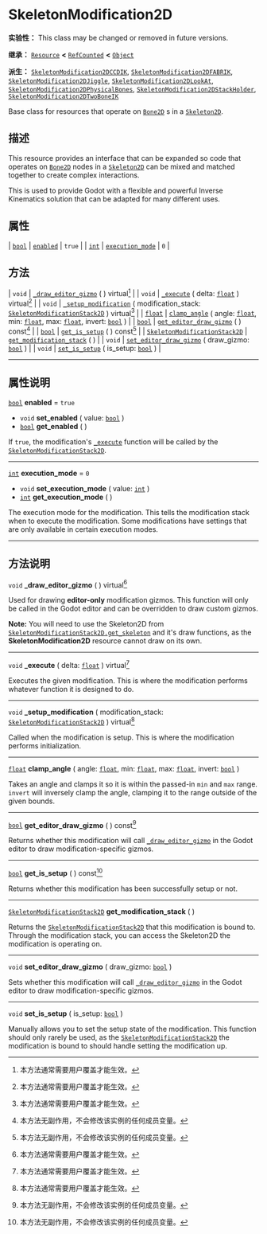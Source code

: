 <!-- ⚠ 请勿编辑本文件 ⚠ -->
<!-- 本文档使用脚本从 WeDot 引擎源码仓库生成。 -->
<!-- 生成脚本：https://github.com/WeDot-Engine/WeDot/tree/4.3/doc/tools/make_md.py； -->
<!-- 原文件：https://github.com/WeDot-Engine/WeDot/tree/4.3/doc/classes/SkeletonModification2D.xml。 -->

<div id="_class_skeletonmodification2d"></div>

# SkeletonModification2D

**实验性：** This class may be changed or removed in future versions.

**继承：** [`Resource`](class_resource.md) **<** [`RefCounted`](class_refcounted.md) **<** [`Object`](class_object.md)

**派生：** [`SkeletonModification2DCCDIK`](class_skeletonmodification2dccdik.md), [`SkeletonModification2DFABRIK`](class_skeletonmodification2dfabrik.md), [`SkeletonModification2DJiggle`](class_skeletonmodification2djiggle.md), [`SkeletonModification2DLookAt`](class_skeletonmodification2dlookat.md), [`SkeletonModification2DPhysicalBones`](class_skeletonmodification2dphysicalbones.md), [`SkeletonModification2DStackHolder`](class_skeletonmodification2dstackholder.md), [`SkeletonModification2DTwoBoneIK`](class_skeletonmodification2dtwoboneik.md)

Base class for resources that operate on [`Bone2D`](class_bone2d.md) s in a [`Skeleton2D`](class_skeleton2d.md).

## 描述

This resource provides an interface that can be expanded so code that operates on [`Bone2D`](class_bone2d.md) nodes in a [`Skeleton2D`](class_skeleton2d.md) can be mixed and matched together to create complex interactions.

This is used to provide Godot with a flexible and powerful Inverse Kinematics solution that can be adapted for many different uses.

## 属性

| [`bool`](class_bool.md) | [`enabled`](#class_skeletonmodification2d_property_enabled)               | ``true`` |
| [`int`](class_int.md)   | [`execution_mode`](#class_skeletonmodification2d_property_execution_mode) | ``0``    |

## 方法

| `void`                                                                | [`_draw_editor_gizmo`](#class_skeletonmodification2d_private_method__draw_editor_gizmo) ( ) virtual[^virtual]                                                                                             |
| `void`                                                                | [`_execute`](#class_skeletonmodification2d_private_method__execute) ( delta: [`float`](class_float.md) ) virtual[^virtual]                                                                                |
| `void`                                                                | [`_setup_modification`](#class_skeletonmodification2d_private_method__setup_modification) ( modification_stack: [`SkeletonModificationStack2D`](class_skeletonmodificationstack2d.md) ) virtual[^virtual] |
| [`float`](class_float.md)                                             | [`clamp_angle`](#class_skeletonmodification2d_method_clamp_angle) ( angle: [`float`](class_float.md), min: [`float`](class_float.md), max: [`float`](class_float.md), invert: [`bool`](class_bool.md) )   |
| [`bool`](class_bool.md)                                               | [`get_editor_draw_gizmo`](#class_skeletonmodification2d_method_get_editor_draw_gizmo) ( ) const[^const]                                                                                                   |
| [`bool`](class_bool.md)                                               | [`get_is_setup`](#class_skeletonmodification2d_method_get_is_setup) ( ) const[^const]                                                                                                                     |
| [`SkeletonModificationStack2D`](class_skeletonmodificationstack2d.md) | [`get_modification_stack`](#class_skeletonmodification2d_method_get_modification_stack) ( )                                                                                                               |
| `void`                                                                | [`set_editor_draw_gizmo`](#class_skeletonmodification2d_method_set_editor_draw_gizmo) ( draw_gizmo: [`bool`](class_bool.md) )                                                                             |
| `void`                                                                | [`set_is_setup`](#class_skeletonmodification2d_method_set_is_setup) ( is_setup: [`bool`](class_bool.md) )                                                                                                 |

<!-- rst-class:: classref-section-separator -->

---

## 属性说明

<div id="_class_skeletonmodification2d_property_enabled"></div>

[`bool`](class_bool.md) **enabled** = ``true`` <div id="class_skeletonmodification2d_property_enabled"></div>

- `void` **set_enabled** ( value: [`bool`](class_bool.md) )
- [`bool`](class_bool.md) **get_enabled** ( )

If `true`, the modification's [`_execute`](#class_skeletonmodification2d_private_method__execute) function will be called by the [`SkeletonModificationStack2D`](class_skeletonmodificationstack2d.md).

<!-- rst-class:: classref-item-separator -->

---

<div id="_class_skeletonmodification2d_property_execution_mode"></div>

[`int`](class_int.md) **execution_mode** = ``0`` <div id="class_skeletonmodification2d_property_execution_mode"></div>

- `void` **set_execution_mode** ( value: [`int`](class_int.md) )
- [`int`](class_int.md) **get_execution_mode** ( )

The execution mode for the modification. This tells the modification stack when to execute the modification. Some modifications have settings that are only available in certain execution modes.

<!-- rst-class:: classref-section-separator -->

---

## 方法说明

<div id="_class_skeletonmodification2d_private_method__draw_editor_gizmo"></div>

`void` **_draw_editor_gizmo** ( ) virtual[^virtual]<div id="class_skeletonmodification2d_private_method__draw_editor_gizmo"></div>

Used for drawing **editor-only** modification gizmos. This function will only be called in the Godot editor and can be overridden to draw custom gizmos.

 **Note:** You will need to use the Skeleton2D from [`SkeletonModificationStack2D.get_skeleton`](#class_skeletonmodificationstack2d_method_get_skeleton) and it's draw functions, as the **SkeletonModification2D** resource cannot draw on its own.

<!-- rst-class:: classref-item-separator -->

---

<div id="_class_skeletonmodification2d_private_method__execute"></div>

`void` **_execute** ( delta: [`float`](class_float.md) ) virtual[^virtual]<div id="class_skeletonmodification2d_private_method__execute"></div>

Executes the given modification. This is where the modification performs whatever function it is designed to do.

<!-- rst-class:: classref-item-separator -->

---

<div id="_class_skeletonmodification2d_private_method__setup_modification"></div>

`void` **_setup_modification** ( modification_stack: [`SkeletonModificationStack2D`](class_skeletonmodificationstack2d.md) ) virtual[^virtual]<div id="class_skeletonmodification2d_private_method__setup_modification"></div>

Called when the modification is setup. This is where the modification performs initialization.

<!-- rst-class:: classref-item-separator -->

---

<div id="_class_skeletonmodification2d_method_clamp_angle"></div>

[`float`](class_float.md) **clamp_angle** ( angle: [`float`](class_float.md), min: [`float`](class_float.md), max: [`float`](class_float.md), invert: [`bool`](class_bool.md) )<div id="class_skeletonmodification2d_method_clamp_angle"></div>

Takes an angle and clamps it so it is within the passed-in `min` and `max` range. `invert` will inversely clamp the angle, clamping it to the range outside of the given bounds.

<!-- rst-class:: classref-item-separator -->

---

<div id="_class_skeletonmodification2d_method_get_editor_draw_gizmo"></div>

[`bool`](class_bool.md) **get_editor_draw_gizmo** ( ) const[^const]<div id="class_skeletonmodification2d_method_get_editor_draw_gizmo"></div>

Returns whether this modification will call [`_draw_editor_gizmo`](#class_skeletonmodification2d_private_method__draw_editor_gizmo) in the Godot editor to draw modification-specific gizmos.

<!-- rst-class:: classref-item-separator -->

---

<div id="_class_skeletonmodification2d_method_get_is_setup"></div>

[`bool`](class_bool.md) **get_is_setup** ( ) const[^const]<div id="class_skeletonmodification2d_method_get_is_setup"></div>

Returns whether this modification has been successfully setup or not.

<!-- rst-class:: classref-item-separator -->

---

<div id="_class_skeletonmodification2d_method_get_modification_stack"></div>

[`SkeletonModificationStack2D`](class_skeletonmodificationstack2d.md) **get_modification_stack** ( )<div id="class_skeletonmodification2d_method_get_modification_stack"></div>

Returns the [`SkeletonModificationStack2D`](class_skeletonmodificationstack2d.md) that this modification is bound to. Through the modification stack, you can access the Skeleton2D the modification is operating on.

<!-- rst-class:: classref-item-separator -->

---

<div id="_class_skeletonmodification2d_method_set_editor_draw_gizmo"></div>

`void` **set_editor_draw_gizmo** ( draw_gizmo: [`bool`](class_bool.md) )<div id="class_skeletonmodification2d_method_set_editor_draw_gizmo"></div>

Sets whether this modification will call [`_draw_editor_gizmo`](#class_skeletonmodification2d_private_method__draw_editor_gizmo) in the Godot editor to draw modification-specific gizmos.

<!-- rst-class:: classref-item-separator -->

---

<div id="_class_skeletonmodification2d_method_set_is_setup"></div>

`void` **set_is_setup** ( is_setup: [`bool`](class_bool.md) )<div id="class_skeletonmodification2d_method_set_is_setup"></div>

Manually allows you to set the setup state of the modification. This function should only rarely be used, as the [`SkeletonModificationStack2D`](class_skeletonmodificationstack2d.md) the modification is bound to should handle setting the modification up.

[^virtual]: 本方法通常需要用户覆盖才能生效。
[^const]: 本方法无副作用，不会修改该实例的任何成员变量。
[^vararg]: 本方法除了能接受在此处描述的参数外，还能够继续接受任意数量的参数。
[^constructor]: 本方法用于构造某个类型。
[^static]: 调用本方法无需实例，可直接使用类名进行调用。
[^operator]: 本方法描述的是使用本类型作为左操作数的有效运算符。
[^bitfield]: 这个值是由下列位标志构成位掩码的整数。
[^void]: 无返回值。
